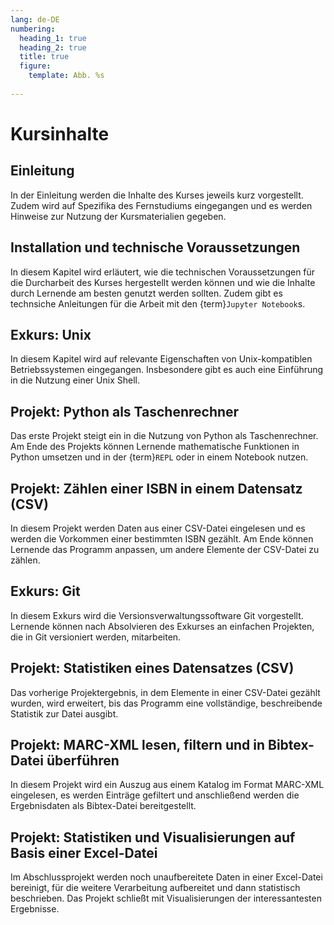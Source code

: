 ```yaml
---
lang: de-DE
numbering:
  heading_1: true
  heading_2: true
  title: true
  figure:
    template: Abb. %s
    
---
```


# Kursinhalte


## Einleitung
In der Einleitung werden die Inhalte des Kurses jeweils kurz vorgestellt. Zudem wird auf Spezifika des Fernstudiums eingegangen und es werden Hinweise zur Nutzung der Kursmaterialien gegeben.

## Installation und technische Voraussetzungen
In diesem Kapitel wird erläutert, wie die technischen Voraussetzungen für die Durcharbeit des Kurses hergestellt werden können und wie die Inhalte durch Lernende am besten genutzt werden sollten. Zudem gibt es technsiche Anleitungen für die Arbeit mit den {term}`Jupyter Notebook`s.

## Exkurs: Unix
In diesem Kapitel wird auf relevante Eigenschaften von Unix-kompatiblen Betriebssystemen eingegangen. Insbesondere gibt es auch eine Einführung in die Nutzung einer Unix Shell.

## Projekt: Python als Taschenrechner
Das erste Projekt steigt ein in die Nutzung von Python als Taschenrechner. Am Ende des Projekts können Lernende mathematische Funktionen in Python umsetzen und in der {term}`REPL` oder in einem Notebook nutzen.

## Projekt: Zählen einer ISBN in einem Datensatz (CSV)
In diesem Projekt werden Daten aus einer CSV-Datei eingelesen und es werden die Vorkommen einer bestimmten ISBN gezählt. Am Ende können Lernende das Programm anpassen, um andere Elemente der CSV-Datei zu zählen.

## Exkurs: Git
In diesem Exkurs wird die Versionsverwaltungssoftware Git vorgestellt. Lernende können nach Absolvieren des Exkurses an einfachen Projekten, die in Git versioniert werden, mitarbeiten.

## Projekt: Statistiken eines Datensatzes (CSV)
Das vorherige Projektergebnis, in dem Elemente in einer CSV-Datei gezählt wurden, wird erweitert, bis das Programm eine vollständige, beschreibende Statistik zur Datei ausgibt.

## Projekt: MARC-XML lesen, filtern und in Bibtex-Datei überführen
In diesem Projekt wird ein Auszug aus einem Katalog im Format MARC-XML eingelesen, es werden Einträge gefiltert und anschließend werden die Ergebnisdaten als Bibtex-Datei bereitgestellt.

## Projekt: Statistiken und Visualisierungen auf Basis einer Excel-Datei
Im Abschlussprojekt werden noch unaufbereitete Daten in einer Excel-Datei bereinigt, für die weitere Verarbeitung aufbereitet und dann statistisch beschrieben. Das Projekt schließt mit Visualisierungen der interessantesten Ergebnisse.